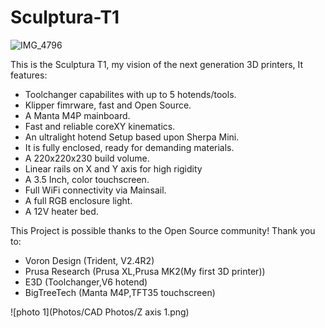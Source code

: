 # Sculptura-T1
![IMG_4796](https://github.com/user-attachments/assets/91d81f5e-ea6f-4c65-9150-ff6e761671d1)

This is the Sculptura T1, my vision of the next generation 3D printers, It features:
- Toolchanger capabilites with up to 5 hotends/tools.
- Klipper fimrware, fast and Open Source.
- A Manta M4P mainboard.
- Fast and reliable coreXY kinematics.
- An ultralight hotend Setup based upon Sherpa Mini.
- It is fully enclosed, ready for demanding materials.
- A 220x220x230 build volume.
- Linear rails on X and Y axis for high rigidity
- A 3.5 Inch, color touchscreen.
- Full WiFi connectivity via Mainsail.
- A full RGB enclosure light.
- A 12V heater bed.

This Project is possible thanks to the Open Source community!
Thank you to: 
- Voron Design (Trident, V2.4R2)
- Prusa Research (Prusa XL,Prusa MK2(My first 3D printer))
- E3D (Toolchanger,V6 hotend)
- BigTreeTech (Manta M4P,TFT35 touchscreen)

![photo 1](Photos/CAD Photos/Z axis 1.png)
